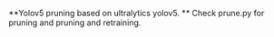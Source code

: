 **Yolov5 pruning based on ultralytics yolov5.  **
Check prune.py for pruning and pruning and retraining.
